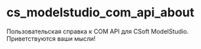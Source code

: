 # cs_modelstudio_com_api_about
Пользовательская справка к COM API для CSoft ModelStudio. Приветствуются ваши мысли!
